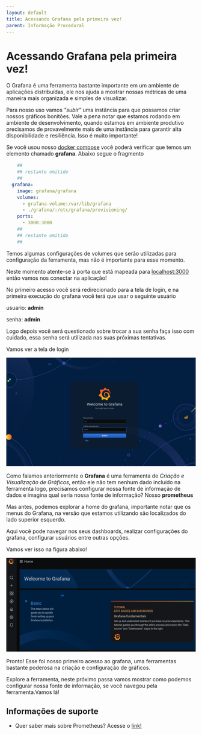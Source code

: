 ```yaml
---
layout: default
title: Acessando Grafana pela primeira vez! 
parent: Informação Procedural
---
```

# Acessando Grafana pela primeira vez!

O Grafana é uma ferramenta bastante importante em um ambiente de aplicações distribuídas, ele nos ajuda a mostrar
nossas métricas de uma maneira mais organizada e simples de visualizar.

Para nosso uso vamos _"subir"_ uma instância para que possamos criar nossos gráficos bonitões. Vale a pena notar
que estamos rodando em ambiente de desenvolvimento, quando estamos em ambiente produtivo precisamos de provavelmente
mais de uma instância para garantir alta disponibilidade e resiliência. Isso é muito importante!

Se você usou nosso [docker compose](../ops/docker-compose.yaml) você poderá verificar
que temos um elemento chamado **grafana**. Abaixo segue o fragmento

```yaml
    ##
    ## restante omitido
    ##
  grafana:
    image: grafana/grafana
    volumes:
      - grafana-volume:/var/lib/grafana
      - ./grafana/:/etc/grafana/provisioning/
    ports:
      - 3000:3000
    ##
    ## restante omitido
    ##
```

Temos algumas configurações de volumes que serão utilizadas para configuração da ferramenta, mas não é importante para 
esse momento.

Neste momento atente-se à porta que está mapeada para [localhost:3000](http://localhost:3000/) então vamos nos conectar
na aplicação!

No primeiro acesso você será redirecionado para a tela de login, e na primeira execução do grafana você terá que usar
o seguinte usuário

usuario: **admin**

senha: **admin**

Logo depois você será questionado sobre trocar a sua senha faça isso com cuidado, essa senha será utilizada nas suas próximas
tentativas.

Vamos ver a tela de login

![login grafana](../images/grafana_login.png " login grafana")

Como falamos anteriormente o **Grafana** é uma ferramenta de _Criação e Visualização de Gráficos_, então ele não tem 
nenhum dado incluído na ferramenta logo, precisamos configurar nossa fonte de informação de dados e imagina qual seria 
nossa fonte de informação? Nosso **prometheus**

Mas antes, podemos explorar a home do grafana, importante notar que os menus do Grafana, na versão que estamos utilizando
são localizados do lado superior esquerdo.

Aqui você pode navegar nos seus dashboards, realizar configurações do grafana, configurar usuários
entre outras opções.

Vamos ver isso na figura abaixo!

![menus grafana](../images/menus_grafana.png  "menus grafana")

Pronto! Esse foi nosso primeiro acesso ao grafana, uma ferramentas bastante poderosa na criação e configuração 
de gráficos.

Explore a ferramenta, neste próximo passa vamos mostrar como podemos configurar nossa fonte
de informação, se você navegou pela ferramenta.Vamos lá!

## Informações de suporte

* Quer saber mais sobre Prometheus? Acesse o [link!](https://prometheus.io/)
